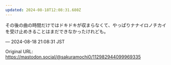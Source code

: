 ```yaml
---
updated: 2024-08-18T12:08:31.680Z
---
```


<p>その後の曲の時間だけではドキドキが収まらなくて、やっぱりナナイロノチカイを受け止めきることはまだできなかったけれども。</p>

&mdash; 2024-08-18 21:08:31 JST

Original URL: https://mastodon.social/@sakuramochi0/112982944099969335
